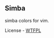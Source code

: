 ## Simba 

simba colors for vim. 

License - [WTFPL](https://www.google.com/search?q=whatever+the+fuck+you+want+license&oq=whatever+the+fuck+you+want+license&aqs=chrome..69i57.4758j0j1&sourceid=chrome&ie=UTF-8)
